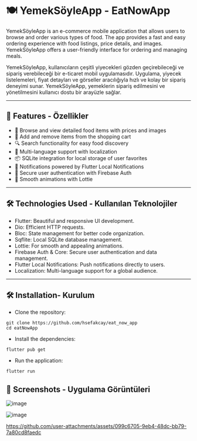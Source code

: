 # 🍽️ YemekSöyleApp - EatNowApp
YemekSöyleApp is an e-commerce mobile application that allows users to browse and order various types of food. The app provides a fast and easy ordering experience with food listings, price details, and images. YemekSöyleApp offers a user-friendly interface for ordering and managing meals.

YemekSöyleApp, kullanıcıların çeşitli yiyecekleri gözden geçirebileceği ve sipariş verebileceği bir e-ticaret mobil uygulamasıdır. Uygulama, yiyecek listelemeleri, fiyat detayları ve görseller aracılığıyla hızlı ve kolay bir sipariş deneyimi sunar. YemekSöyleApp, yemeklerin sipariş edilmesini ve yönetilmesini kullanıcı dostu bir arayüzle sağlar.

---

## 🚀 Features - Özellikler
- 🍴 Browse and view detailed food items with prices and images
- 🛒 Add and remove items from the shopping cart
- 🔍 Search functionality for easy food discovery
- 🌟 Multi-language support with localization
- 📦 SQLite integration for local storage of user favorites
- 🔔 Notifications powered by Flutter Local Notifications
- 🔐 Secure user authentication with Firebase Auth
- 🎥 Smooth animations with Lottie

---

## 🛠️ Technologies Used - Kullanılan Teknolojiler
- Flutter: Beautiful and responsive UI development.
- Dio: Efficient HTTP requests.
- Bloc: State management for better code organization.
- Sqflite: Local SQLite database management.
- Lottie: For smooth and appealing animations.
- Firebase Auth & Core: Secure user authentication and data management.
- Flutter Local Notifications: Push notifications directly to users.
- Localization: Multi-language support for a global audience.

---

## 🛠️ Installation- Kurulum

- Clone the repository:
```plaintext
git clone https://github.com/hsefakcay/eat_now_app
cd eatNowApp
```

- Install the dependencies:
```plaintext
flutter pub get
```

- Run the application:
```plaintext
flutter run
```
## 🎥 Screenshots - Uygulama Görüntüleri
![image](https://github.com/user-attachments/assets/3f7c4a2d-dd33-4e3c-bbf7-d99b387f2d1c)

![image](https://github.com/user-attachments/assets/0a98e817-28dd-42a6-878c-dd59a25d93fb)

https://github.com/user-attachments/assets/099c6705-9eb4-48dc-bb79-7a80cd8faedc







